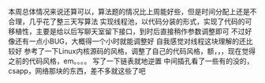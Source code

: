 本周总体情况来说还算可以，算法题的情况比上周能好些，但是时间分配上还是不合理，几乎花了整三天写算法
实现线程池，以代码分装的形式，实现了代码的可移植性，主要是给以后写聊天室留下接口，到时后直接稍作参数调整即可
不过好像还有一点小BUG，大概得一个小时就能调整好
自我感觉对线程这块理解的还比较好
参考了一下Linux内核源码的风格，调整了自己的代码风格，额，，，现在觉得之前的代码风格，em。。。。
写了一下链表就地逆置
中间插孔看了一些有的没的，csapp，网络那块的东西，差不多就这些了吧
